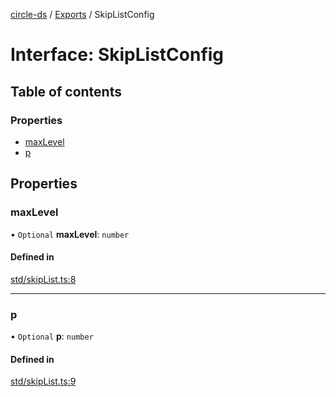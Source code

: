 [circle-ds](../README.md) / [Exports](../modules.md) / SkipListConfig

# Interface: SkipListConfig

## Table of contents

### Properties

- [maxLevel](SkipListConfig.md#maxlevel)
- [p](SkipListConfig.md#p)

## Properties

### maxLevel

• `Optional` **maxLevel**: `number`

#### Defined in

[std/skipList.ts:8](https://github.com/havelessbemore/circle-ds/blob/8db0c0d/src/std/skipList.ts#L8)

___

### p

• `Optional` **p**: `number`

#### Defined in

[std/skipList.ts:9](https://github.com/havelessbemore/circle-ds/blob/8db0c0d/src/std/skipList.ts#L9)
